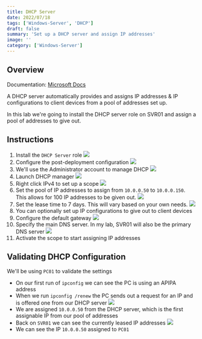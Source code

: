 ```yaml
---
title: DHCP Server
date: 2022/07/18
tags: ['Windows-Server', 'DHCP']
draft: false
summary: 'Set up a DHCP server and assign IP addresses'
image: ''
category: ['Windows-Server']
---
```


## Overview

Documentation: [Microsoft Docs](https://docs.microsoft.com/en-us/troubleshoot/windows-server/networking/install-configure-dhcp-server-workgroup)

A DHCP server automatically provides and assigns IP addresses & IP configurations to client devices from a pool of addresses set up.

In this lab we're going to install the DHCP server role on SVR01 and assign a pool of addresses to give out.

## Instructions

1. Install the `DHCP Server` role
   ![](https://bui.blob.core.windows.net/labs/Lab_2022_07_18_02_43.webp)
2. Configure the post-deployment configuration
   ![](https://bui.blob.core.windows.net/labs/Lab_2022_07_18_10_08.webp)
3. We'll use the Administrator account to manage DHCP
   ![](https://bui.blob.core.windows.net/labs/Lab_2022_07_18_12_42.webp)
4. Launch DHCP manager
   ![](https://bui.blob.core.windows.net/labs/Lab_2022_07_18_14_17.webp)
5. Right click IPv4 to set up a scope
   ![](https://bui.blob.core.windows.net/labs/Lab_2022_07_18_15_50.webp)
6. Set the pool of IP addresses to assign from `10.0.0.50` to `10.0.0.150`. This allows for 100 IP addresses to be given out.
   ![](https://bui.blob.core.windows.net/labs/Lab_2022_07_18_17_00.webp)
7. Set the lease time to 7 days. This will vary based on your own needs.
   ![](https://bui.blob.core.windows.net/labs/Lab_2022_07_18_18_37.webp)
8. You can optionally set up IP configurations to give out to client devices
9. Configure the default gateway
   ![](https://bui.blob.core.windows.net/labs/Lab_2022_07_18_19_33.webp)
10. Specify the main DNS server. In my lab, SVR01 will also be the primary DNS server
    ![](https://bui.blob.core.windows.net/labs/Lab_2022_07_18_22_04.webp)
11. Activate the scope to start assigning IP addresses

## Validating DHCP Configuration

We'll be using `PC01` to validate the settings

- On our first run of `ipconfig` we can see the PC is using an APIPA address
- When we run `ipconfig /renew` the PC sends out a request for an IP and is offered one from our DHCP server
  ![](https://bui.blob.core.windows.net/labs/Lab_2022_07_18_40_54.webp)
- We are assigned `10.0.0.50` from the DHCP server, which is the first assignable IP from our pool of addresses
- Back on `SVR01` we can see the currently leased IP addresses
  ![](https://bui.blob.core.windows.net/labs/Lab_2022_07_18_27_54.webp)
- We can see the IP `10.0.0.50` assigned to `PC01`
